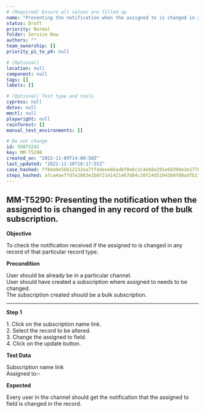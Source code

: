 ```yaml
---
# (Required) Ensure all values are filled up
name: "Presenting the notification when the assigned to is changed in any record of the bulk subscription."
status: Draft
priority: Normal
folder: Service Now
authors: ""
team_ownership: []
priority_p1_to_p4: null

# (Optional)
location: null
component: null
tags: []
labels: []

# (Optional) Test type and tools
cypress: null
detox: null
mmctl: null
playwright: null
rainforest: []
manual_test_environments: []

# Do not change
id: 56073242
key: MM-T5290
created_on: "2022-11-09T14:00:50Z"
last_updated: "2022-11-10T18:17:55Z"
case_hashed: ff0da9e56612232ea7ff4deee8badbf0e6c2c4e68a291e6839de3e1770f53fe606525ff726c8d616c19526a03923f739
steps_hashed: a7ca4aeffd7e2083e2b8f2141421467d84c16f24d51943b0f80adfb173b4b1c7912c7144b60db042e54baf658cb8304a
---
```


<!-- (Auto-generated) Based on frontmatter's "key" and "name" -->

## MM-T5290: Presenting the notification when the assigned to is changed in any record of the bulk subscription.

**Objective**

To check the notification received if the assigned to is changed in any record of that particular record type.

**Precondition**

User should be already be in a particular channel.\
User should have created a subscription where assigned to needs to be changed.\
The subscription created should be a bulk subscription.

---

**Step 1**

1\. Click on the subscription name link.\
2\. Select the record to be altered.\
3\. Change the assigned to field.\
4\. Click on the update button.

**Test Data**

Subscription name link\
Assigned to:-

**Expected**

Every user in the channel should get the notification that the assigned to field is changed in the record.
